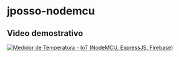 # jposso-nodemcu

## Video demostrativo

[![Medidor de Temperatura - IoT (NodeMCU, ExpressJS, Firebase)](https://img.youtube.com/vi/Nje5HIIMvYU/0.jpg)](https://www.youtube.com/watch?v=Nje5HIIMvYU)
